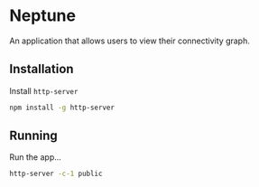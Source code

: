 # Neptune
An application that allows users to view their connectivity graph.

## Installation

Install `http-server`

```sh
npm install -g http-server
```

## Running 

Run the app...

```sh
http-server -c-1 public
```

